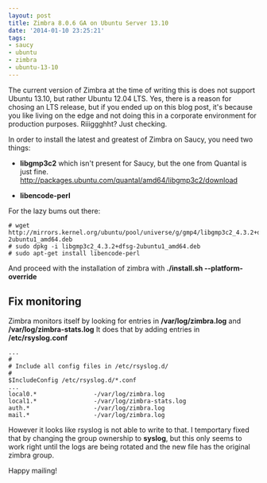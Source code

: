 ```yaml
---
layout: post
title: Zimbra 8.0.6 GA on Ubuntu Server 13.10
date: '2014-01-10 23:25:21'
tags:
- saucy
- ubuntu
- zimbra
- ubuntu-13-10
---
```


The current version of Zimbra at the time of writing this is does not support Ubuntu 13.10, but rather Ubuntu 12.04 LTS. Yes, there is a reason for chosing an LTS release, but if you ended up on this blog post, it's because you like living on the edge and not doing this in a corporate environment for production purposes. Riiiggghht? Just checking.

In order to install the latest and greatest of Zimbra on Saucy, you need two things:

- **libgmp3c2** which isn't present for Saucy, but the one from Quantal is just fine. http://packages.ubuntu.com/quantal/amd64/libgmp3c2/download

- **libencode-perl**

For the lazy bums out there:

	# wget http://mirrors.kernel.org/ubuntu/pool/universe/g/gmp4/libgmp3c2_4.3.2+dfsg-2ubuntu1_amd64.deb
    # sudo dpkg -i libgmp3c2_4.3.2+dfsg-2ubuntu1_amd64.deb
    # sudo apt-get install libencode-perl
    
   And proceed with the installation of zimbra with **./install.sh --platform-override**
   
   
## Fix monitoring
Zimbra monitors itself by looking for entries in **/var/log/zimbra.log** and **/var/log/zimbra-stats.log**
It does that by adding entries in **/etc/rsyslog.conf**

	...
    #
	# Include all config files in /etc/rsyslog.d/
	#
	$IncludeConfig /etc/rsyslog.d/*.conf
    ...
	local0.*                -/var/log/zimbra.log
	local1.*                -/var/log/zimbra-stats.log
	auth.*                  -/var/log/zimbra.log
	mail.*                  -/var/log/zimbra.log

However it looks like rsyslog is not able to write to that. I temportary fixed that by changing the group ownership to **syslog**, but this only seems to work right until the logs are being rotated and the new file has the original zimbra group.

	

Happy mailing!